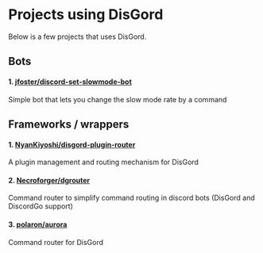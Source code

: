 # Projects using DisGord
Below is a few projects that uses DisGord.

## Bots

#### 1. [jfoster/discord-set-slowmode-bot](https://github.com/jfoster/discord-set-slowmode-bot)
Simple bot that lets you change the slow mode rate by a command
    
    
## Frameworks / wrappers
#### 1. [NyanKiyoshi/disgord-plugin-router](https://github.com/NyanKiyoshi/disgord-plugin-router)
A plugin management and routing mechanism for DisGord
    
#### 2. [Necroforger/dgrouter](https://github.com/Necroforger/dgrouter/tree/master/disgordrouter)
Command router to simplify command routing in discord bots (DisGord and DiscordGo support)
    
#### 3. [polaron/aurora](https://github.com/polaron/aurora)
Command router for DisGord